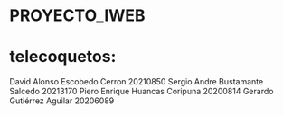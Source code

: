 # PROYECTO_IWEB
# telecoquetos:
David Alonso Escobedo Cerron 20210850 
Sergio Andre Bustamante Salcedo 20213170
Piero Enrique Huancas Coripuna 20200814
Gerardo Gutiérrez Aguilar 20206089